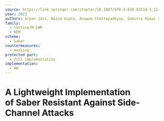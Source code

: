 ```yaml
---
source: https://link.springer.com/chapter/10.1007/978-3-030-92518-5_11
year: 2021
authors: Arpan Jati, Naina Gupta, Anupam Chattopadhyay, Somitra Kumar Sanadhya
family:
  - lattice/M-LWR
  - KEM
scheme:
  - Saber
countermeasures:
  - masking
protected part:
  - full implementation
implementation:
  - HW
---
```

# A Lightweight Implementation of Saber Resistant Against Side-Channel Attacks

